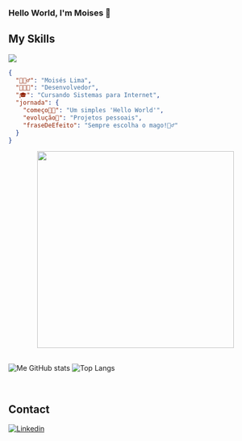 ### Hello World, I\'m Moises 👋


## My Skills

<img src="https://skillicons.dev/icons?i=java,spring,cs,dotnet,js,react,css,tailwind,html,&theme=dark"/>                               

  ```json
  {
    "🙋🏻‍♂️": "Moisés Lima",
    "👨🏻‍💻": "Desenvolvedor",
    "🎓": "Cursando Sistemas para Internet",
    "jornada": {
      "começo👶🏻": "Um simples 'Hello World'",
      "evolução🚀": "Projetos pessoais",
      "fraseDeEfeito": "Sempre escolha o mago!🧙‍♂️"
    }
  }
  ```
  <div align="center">
    <img src="https://github.com/moiseslimma/moiseslimma/assets/120216664/a74a0356-698a-4d7c-a0cd-e2ad16e6474a" width="390">
  </div>

<br>

![Me GitHub stats](https://github-readme-stats.vercel.app/api?username=moiseslimma&hide=issues&show_icons=true&theme=cobalt)
![Top Langs](https://github-readme-stats.vercel.app/api/top-langs/?username=moiseslimma&theme=cobalt&layout=compact)

<br>

## Contact

[![Linkedin](https://img.shields.io/badge/LinkedIn-0077B5?style=for-the-badge&logo=linkedin&logoColor=white)](https://www.linkedin.com/in/-moises-lima/)

<!--
**moiseslimma/moiseslimma** is a ✨ _special_ ✨ repository because its `README.md` (this file) appears on your GitHub profile.

Here are some ideas to get you started:

- 🔭 I’m currently working on ...
- 🌱 I’m currently learning ...
- 👯 I’m looking to collaborate on ...
- 🤔 I’m looking for help with ...
- 💬 Ask me about ...
- 📫 How to reach me: ...
- 😄 Pronouns: ...
- ⚡ Fun fact: ...
-->

